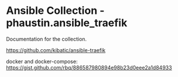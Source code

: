 # Ansible Collection - phaustin.ansible_traefik

Documentation for the collection.

https://github.com/kibatic/ansible-traefik

docker and docker-compose:
https://gist.github.com/rbq/886587980894e98b23d0eee2a1d84933

